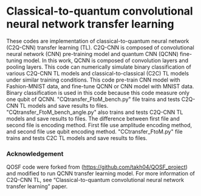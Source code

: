 # Classical-to-quantum convolutional neural network transfer learning
These codes are implementation of classical-to-quantum neural network (C2Q-CNN) transfer learning (TL).
C2Q-CNN is composed of convolutional neural network (CNN) pre-training model and quantum CNN (QCNN) fine-tuning model.
In this work, QCNN is composed of convolution layers and pooling layers.
This code can numerically simulate binary classification of various C2Q-CNN TL models and classical-to-classical (C2C) TL models under similar training conditions.
This code pre-train CNN model with Fashion-MNIST data, and fine-tune QCNN or CNN model with MNIST data.
Binary classification is used in this code because this code measure only one qubit of QCNN.
"CQtransfer_FtoM_bench.py" file trains and tests C2Q-CNN TL models and save results to files.
"CQtransfer_FtoM_bench_angle.py" also trains and tests C2Q-CNN TL models and save results to files.
The difference between first file and second file is encoding method.
First file use amplitude encoding method, and second file use qubit encoding method.
"CCtransfer_FtoM.py" file trains and tests C2C TL models and save results to files.
### Acknowledgement
QOSF code were forked from (https://github.com/takh04/QOSF_project) and modified to run QCNN transfer learning model.
For more information of C2Q-CNN TL, see “Classical-to-quantum convolutional neural network transfer learning” paper.
